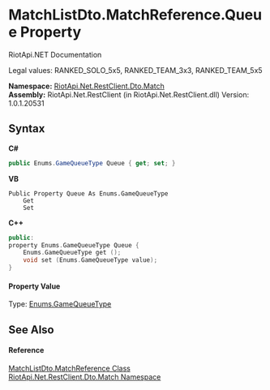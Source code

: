 # MatchListDto.MatchReference.Queue Property 
RiotApi.NET Documentation 

Legal values: RANKED_SOLO_5x5, RANKED_TEAM_3x3, RANKED_TEAM_5x5

**Namespace:**&nbsp;<a href="119ce159-34e9-7e8a-13ff-b7a4fc7406a6">RiotApi.Net.RestClient.Dto.Match</a><br />**Assembly:**&nbsp;RiotApi.Net.RestClient (in RiotApi.Net.RestClient.dll) Version: 1.0.1.20531

## Syntax

**C#**<br />
``` C#
public Enums.GameQueueType Queue { get; set; }
```

**VB**<br />
``` VB
Public Property Queue As Enums.GameQueueType
	Get
	Set
```

**C++**<br />
``` C++
public:
property Enums.GameQueueType Queue {
	Enums.GameQueueType get ();
	void set (Enums.GameQueueType value);
}
```


#### Property Value
Type: <a href="8ad11b8f-a874-464c-1c07-9ce27b562c11">Enums.GameQueueType</a>

## See Also


#### Reference
<a href="dbc35446-6e4a-2559-fda3-52151d2b8c86">MatchListDto.MatchReference Class</a><br /><a href="119ce159-34e9-7e8a-13ff-b7a4fc7406a6">RiotApi.Net.RestClient.Dto.Match Namespace</a><br />